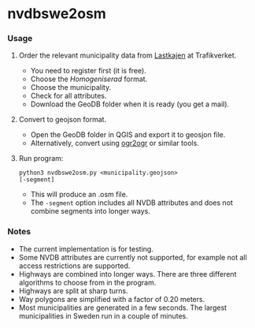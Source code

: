 # nvdbswe2osm

### Usage

1. Order the relevant municipality data from [Lastkajen](https://lastkajen.trafikverket.se/) at Trafikverket.
   * You need to register first (it is free).
   * Choose the _Homogeniserad_ format.
   * Choose the municipality.
   * Check for all attributes.
   * Download the GeoDB folder when it is ready (you get a mail).

2. Convert to geojson format.
   * Open the GeoDB folder in QGIS and export it to geosjon file.
   * Alternatively, convert using [ogr2ogr](https://gdal.org/programs/ogr2ogr.html) or similar tools.

3. Run program:

   <code>python3 nvdbswe2osm.py \<municipality.geojson\> [-segment]</code>

   * This will produce an .osm file.
   * The <code>-segment</code> option includes all NVDB attributes and does not combine segments into longer ways.

### Notes

* The current implementation is for testing.
* Some NVDB attributes are currently not supported, for example not all access restrictions are supported.
* Highways are combined into longer ways. There are three different algorithms to choose from in the program.
* Highways are split at sharp turns.
* Way polygons are simplified with a factor of 0.20 meters.
* Most municipalities are generated in a few seconds. The largest municipalities in Sweden run in a couple of minutes.
